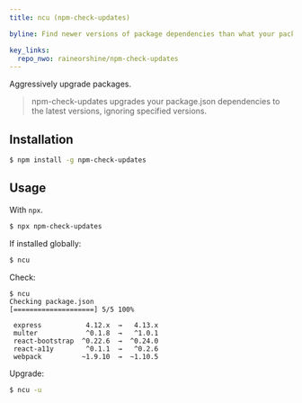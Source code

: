 ```yaml
---
title: ncu (npm-check-updates)

byline: Find newer versions of package dependencies than what your package.json allows

key_links:
  repo_nwo: raineorshine/npm-check-updates
---
```


Aggressively upgrade packages.

> npm-check-updates upgrades your package.json dependencies to the latest versions, ignoring specified versions.

## Installation

```sh
$ npm install -g npm-check-updates
```


## Usage

With `npx`.

```sh
$ npx npm-check-updates
```

If installed globally:

```sh
$ ncu
```

Check:

```console
$ ncu
Checking package.json
[====================] 5/5 100%

 express           4.12.x  →   4.13.x
 multer            ^0.1.8  →   ^1.0.1
 react-bootstrap  ^0.22.6  →  ^0.24.0
 react-a11y        ^0.1.1  →   ^0.2.6
 webpack          ~1.9.10  →  ~1.10.5
```

Upgrade:

```sh
$ ncu -u
```
